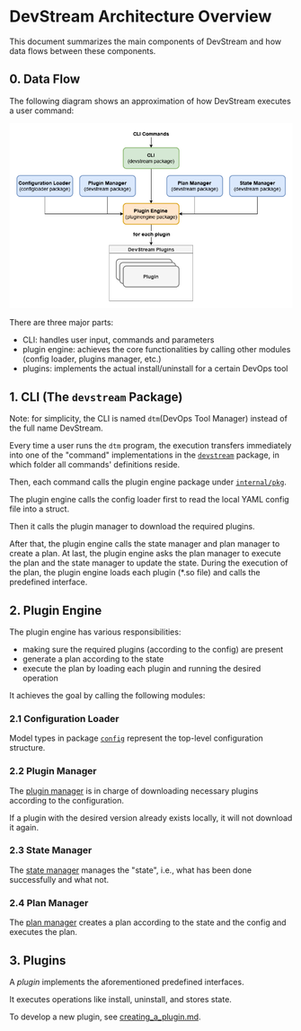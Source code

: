 # DevStream Architecture Overview

This document summarizes the main components of DevStream and how data flows between these components.

## 0. Data Flow

The following diagram shows an approximation of how DevStream executes a user command:

![DevStream Architecture Diagram](./images/architecture-overview.png)

There are three major parts:

- CLI: handles user input, commands and parameters
- plugin engine: achieves the core functionalities by calling other modules (config loader, plugins manager, etc.)
- plugins: implements the actual install/uninstall for a certain DevOps tool

## 1. CLI (The `devstream` Package)

Note: for simplicity, the CLI is named `dtm`(DevOps Tool Manager) instead of the full name DevStream.

Every time a user runs the `dtm` program, the execution transfers immediately into one of the "command" implementations in the [`devstream`](https://github.com/merico-dev/stream/tree/main/cmd/devstream) package, in which folder all commands' definitions reside.

Then, each command calls the plugin engine package under [`internal/pkg`](https://github.com/merico-dev/stream/tree/main/internal/pkg/pluginengine).

The plugin engine calls the config loader first to read the local YAML config file into a struct.

Then it calls the plugin manager to download the required plugins.

After that, the plugin engine calls the state manager and plan manager to create a plan. At last, the plugin engine asks the plan manager to execute the plan and the state manager to update the state. During the execution of the plan, the plugin engine loads each plugin (*.so file) and calls the predefined interface.

## 2. Plugin Engine

The plugin engine has various responsibilities:

- making sure the required plugins (according to the config) are present 
- generate a plan according to the state
- execute the plan by loading each plugin and running the desired operation

It achieves the goal by calling the following modules:

### 2.1 Configuration Loader

Model types in package [`config`](https://github.com/merico-dev/stream/blob/main/internal/pkg/configloader/config.go#L12) represent the top-level configuration structure.

### 2.2 Plugin Manager

The [plugin manager](https://github.com/merico-dev/stream/blob/main/internal/pkg/pluginmanager/manager.go) is in charge of downloading necessary plugins according to the configuration.

If a plugin with the desired version already exists locally, it will not download it again.

### 2.3 State Manager

The [state manager](https://github.com/merico-dev/stream/blob/main/internal/pkg/statemanager/manager.go) manages the "state", i.e., what has been done successfully and what not.

### 2.4 Plan Manager

The [plan manager](https://github.com/merico-dev/stream/blob/main/internal/pkg/planmanager/plan.go) creates a plan according to the state and the config and executes the plan.

## 3. Plugins

A _plugin_ implements the aforementioned predefined interfaces.

It executes operations like install, uninstall, and stores state.

To develop a new plugin, see [creating_a_plugin.md](https://github.com/merico-dev/stream/blob/main/docs/creating_a_plugin.md).
